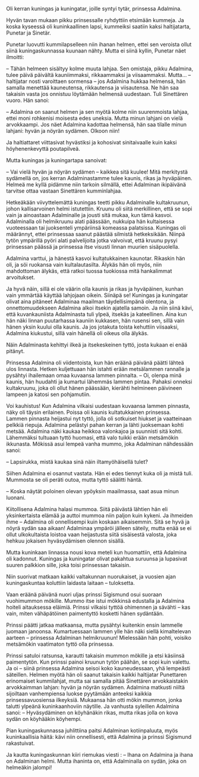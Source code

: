 Oli kerran kuningas ja kuningatar, joille syntyi tytär, prinsessa Adalmina.

Hyvän tavan mukaan pikku prinsessalle ryhdyttiin etsimään kummeja. Ja koska kyseessä oli kuninkaallinen lapsi, kummeiksi saatiin kaksi haltijatarta, Punetar ja Sinetär.

Punetar luovutti kummilapselleen niin ihanan helmen, ettei sen veroista ollut siinä kuningaskunnassa kuunaan nähty. Mutta ei siinä kyllin, Punetar näet ilmoitti:

– Tähän helmeen sisältyy kolme muuta lahjaa. Sen omistaja, pikku Adalmina, tulee päivä päivältä kauniimmaksi, rikkaammaksi ja viisaammaksi. Mutta… – haltijatar nosti varoittaen sormensa – jos Adalmina hukkaa helmensä, hän samalla menettää kauneutensa, rikkautensa ja viisautensa. Ne hän saa takaisin vasta jos onnistuu löytämään helmensä uudestaan.
Tuli Sinettären vuoro. Hän sanoi:

– Adalmina on saanut helmen ja sen myötä kolme niin suurenmoista lahjaa, ettei moni rohkenisi moisesta edes uneksia. Mutta minun lahjani on vielä arvokkaampi. Jos näet Adalmina kadottaa helmensä, hän saa tilalle minun lahjani: hyvän ja nöyrän sydämen. Olkoon niin!

Ja haltiattaret viittasivat hyvästiksi ja kohosivat sinitaivaalle kuin kaksi höyhenenkevyttä poutapilveä.

Mutta kuningas ja kuningartapa sanoivat:

– Vai vielä hyvän ja nöyrän sydämen – kaikkea sitä kuulee! Mitä merkitystä sydämellä on, jos kerran Adalminastamme tulee kaunis, rikas ja hyväpäinen. Helmeä me kyllä pidämme niin tarkoin silmällä, ettei Adalminan ikipäivänä tarvitse ottaa vastaan Sinettären kumminlahjaa.

Hetkeäkään viivyttelemättä kuningas teetti pikku Adalminalle kultakruunun, johon kallisarvoinen helmi istutettiin. Kruunu oli siitä merkillinen, että se sopi vain ja ainoastaan Adalminalle ja jousti sitä mukaa, kun tämä kasvoi.
Adalminalla oli helmikruunu alati päässään, nukkuipa hän kultaisessa vuoteessaan tai juoksenteli ympäriinsä komeassa palatsissa. Kuningas oli määrännyt, ettei prinsessaa saanut päästää silmistä hetkeksikään. Niinpä tytön ympärillä pyöri alati palvelijoita jotka valvoivat, että kruunu pysyi prinsessan päässä ja prinsessa itse visusti linnan muurien sisäpuolella.

Adalmina varttui, ja hänestä kasvoi kultatukkainen kaunotar. Rikaskin hän oli, ja söi ruokansa vain kultalautasilta. Älykäs hän oli myös, niin mahdottoman älykäs, että ratkoi tuossa tuokiossa mitä hankalimmat arvoitukset.

Ja hyvä näin, sillä ei ole väärin olla kaunis ja rikas ja hyväpäinen, kunhan vain ymmärtää käyttää lahjojaan oikein. Siinäpä se! Kuningas ja kuningatar olivat aina pitäneet Adalminaa maailman täydellisimpänä olentona, ja onnettomuudekseen Adalmina alkoi itsekin ajatella samoin.
Ja niin siinä kävi, että kuvankauniista Adalminasta tuli ylpeä, itsekäs ja kateellinen. Aina kun hän näki linnan puutarhassa kauniin kukkasen, hän rusensi sen, sillä vain hänen yksin kuului olla kaunis. Ja jos jotakuta toista kehuttiin viisaaksi, Adalmina kiukustui, sillä vain hänellä oli oikeus olla älykäs.

Näin Adalminasta kehittyi ilkeä ja itsekeskeinen tyttö, josta kukaan ei enää pitänyt.

Prinsessa Adalmina oli viidentoista, kun hän eräänä päivänä päätti lähteä ulos linnasta. Hetken kuljettuaan hän istahti erään metsälammen rannalle ja pysähtyi ihailemaan omaa kuvaansa lammen pinnalta.
– Oi, olenpa minä kaunis, hän huudahti ja kumartui lähemmäs lammen pintaa. Pahaksi onneksi kultakruunu, joka oli ollut hänen päässään, kierähti helmineen päivineen lampeen ja katosi sen pohjamutiin.

Voi kauhistus! Kun Adalmina vilkaisi uudestaan kuvaansa lammen pinnasta, näky oli täysin erilainen. Poissa oli kaunis kultatukkainen prinsessa. Lammen pinnasta heijastui nyt tyttö, jolla oli sotkuiset hiukset ja vaatteinaan pelkkiä riepuja. Adalmina pelästyi pahan kerran ja lähti juoksemaan kohti metsää.
Adalmina näki kaukaa heikkoa valonkajoa ja suunnisti sitä kohti. Lähemmäksi tultuaan tyttö huomasi, että valo tuikki erään metsämökin ikkunasta. Mökissä asui lempeä vanha mummo, joka Adalminan nähdessään sanoi:

– Lapsirukka, mistä kaukaa sinä näin iltamyöhäisellä tulet?

Siihen Adalmina ei osannut vastata. Hän ei edes tiennyt kuka oli ja mistä tuli. Mummosta se oli peräti outoa, mutta tyttö säälitti häntä.

– Koska näytät poloinen olevan ypöyksin maailmassa, saat asua minun luonani.

Kiitollisena Adalmina halasi mummoa. Siitä päivästä lähtien hän eli yksinkertaista elämää ja auttoi mummoa niin paljon kuin kykeni. Ja ihmeiden ihme – Adalmina oli onnellisempi kuin koskaan aikaisemmin. Sitä se hyvä ja nöyrä sydän saa aikaan! Adalminaa ympäröi jälleen säteily, mutta enää se ei ollut ulkokultaista loistoa vaan heijastusta siitä sisäisestä valosta, joka hehkuu jokaisen hyväsydämisen olennon sisällä.

Mutta kuninkaan linnassa nousi kova meteli kun huomattiin, että Adalmina oli kadonnut. Kuningas ja kuningatar olivat pakahtua suruunsa ja lupasivat suuren palkkion sille, joka toisi prinsessan takaisin.

Niin suorivat matkaan kaikki valtakunnan nuorukaiset, ja vuosien ajan kuningaskuntaa koluttiin laidasta laitaan – tuloksetta.

Vaan eräänä päivänä nuori uljas prinssi Sigismund osui suoraan vuohimummon mökille. Mummo itse istui mökkinsä edustalla ja Adalmina hoiteli aitauksessa eläimiä. Prinssi vilkaisi tyttöä ohimennen ja sävähti – kas vain, miten vähäpätöinen paimentyttö kosketti hänen sydäntään.

Prinssi päätti jatkaa matkaansa, mutta pysähtyi kuitenkin ensin lammelle juomaan janoonsa. Kumartuessaan lammen ylle hän näki siellä kimaltelevan aarteen – prinsessa Adalminan helmikruunun! Mielessään hän pohti, voisiko metsämökin vaatimaton tyttö olla prinsessa.

Prinssi satuloi ratsunsa, karautti takaisin mummon mökille ja etsi käsiinsä paimentytön. Kun prinssi painoi kruunun tytön päähän, se sopi kuin valettu. Ja oi – siinä prinsessa Adalmina seisoi koko kauneudessaan, yhä lempeästi säteillen. Helmen myötä hän oli saanut takaisin kaikki haltijatar Punettaren erinomaiset kummilahjat, mutta sai samalla pitää Sinettären arvokkaistakin arvokkaimman lahjan: hyvän ja nöyrän sydämen.
Adalmina matkusti niiltä sijoiltaan vanhempiensa luokse pyytämään anteeksi kaikkia prinsessavuosiensa ilkeyksiä. Mukaansa hän otti mökin mummon, jonka talutti ylpeänä kuninkaanhoviin näytille. Ja vanhusta syleillen Adalmina sanoi: – Hyväsydäminen on köyhänäkin rikas, mutta rikas jolla on kova sydän on köyhääkin köyhempi.

Pian kuningaskunnassa juhlittiina paitsi Adalminan kotiinpaluuta, myös kuninkaallisia häitä: kävi niin onnellisesti, että Adalmina ja prinssi Sigismund rakastuivat.

Ja kautta kuningaskunnan kiiri riemukas viesti : – Ihana on Adalmina ja ihana on Adalminan helmi. Mutta ihaninta on, että Adalminalla on sydän, joka on helmeäkin jalompi!
